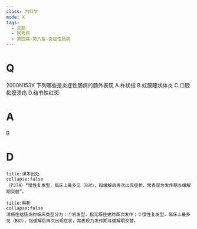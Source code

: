 ```yaml
---
class: 内科学
mode: X
tags:
  - 真题
  - 医考帮
  - 第四篇-第八章-炎症性肠病
---
```


# Q
2000N153X 下列哪些是炎症性肠病的肠外表现
A.杵状指
B.虹膜睫状体炎
C.口腔黏膜溃疡
D.结节性红斑

# A
B
# D
```ad-note
title:课本出处
collapse:false
（P374）“慢性复发型，临床上最多见（B对），指缓解后再次出现症状，常表现为发作期与缓解期交替”。
```

```ad-summary
title:解析
collapse:false
溃疡性结肠炎的临床类型分为：①初发型，指无既往史的首次发作；②慢性复发型，临床上最多见（B对），指缓解后再次出现症状，常表现为发作期与缓解期交替。
```

